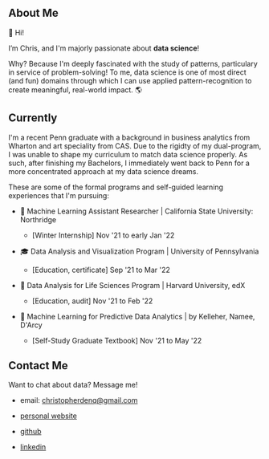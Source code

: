 ## About Me

👋 Hi! 

I’m Chris, and I'm majorly passionate about **data science**!

Why? Because I'm deeply fascinated with the study of patterns, particulary in service of problem-solving! To me, data science is one of most direct (and fun) domains through which I can use applied pattern-recognition to create meaningful, real-world impact. 🌎

## Currently

I'm a recent Penn graduate with a background in business analytics from Wharton and art speciality from CAS. Due to the rigidty of my dual-program, I was unable to shape my curriculum to match data science properly. As such, after finishing my Bachelors, I immediately went back to Penn for a more concentrated approach at my data science dreams.

These are some of the formal programs and self-guided learning experiences that I'm pursuing:

- 🧪 Machine Learning Assistant Researcher | California State University: Northridge
    - [Winter Internship] Nov '21 to early Jan '22

- 🎓 Data Analysis and Visualization Program | University of Pennsylvania
    - [Education, certificate] Sep '21 to Mar '22

- 🌱 Data Analysis for Life Sciences Program | Harvard University, edX
    - [Education, audit] Nov '21 to Feb '22

- 📘 Machine Learning for Predictive Data Analytics | by Kelleher, Namee, D'Arcy
    - [Self-Study Graduate Textbook] Nov '21 to May '22

## Contact Me

Want to chat about data? Message me!

   - email: christopherdenq@gmail.com

   - [personal website](https://cdenq.github.io/)

   - [github](https://github.com/cdenq)
   
   - [linkedin](https://www.linkedin.com/in/christopherdenq/)
